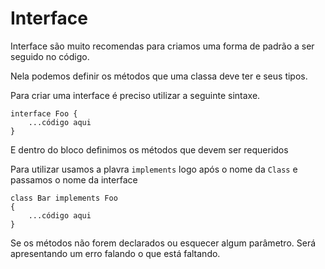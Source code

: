 # Interface

Interface são muito recomendas para criamos uma forma de padrão a ser seguido no código.

Nela podemos definir os métodos que uma classa deve ter e seus tipos.

Para criar uma interface é preciso utilizar a seguinte sintaxe.
```
interface Foo {
    ...código aqui
}
```
E dentro do bloco definimos os métodos que devem ser requeridos

Para utilizar usamos a plavra `implements` logo após o nome da `Class` e passamos o nome da interface
```
class Bar implements Foo
{
    ...código aqui
}
```

 Se os métodos não forem declarados ou esquecer algum parâmetro. Será apresentando um erro falando o que está faltando.